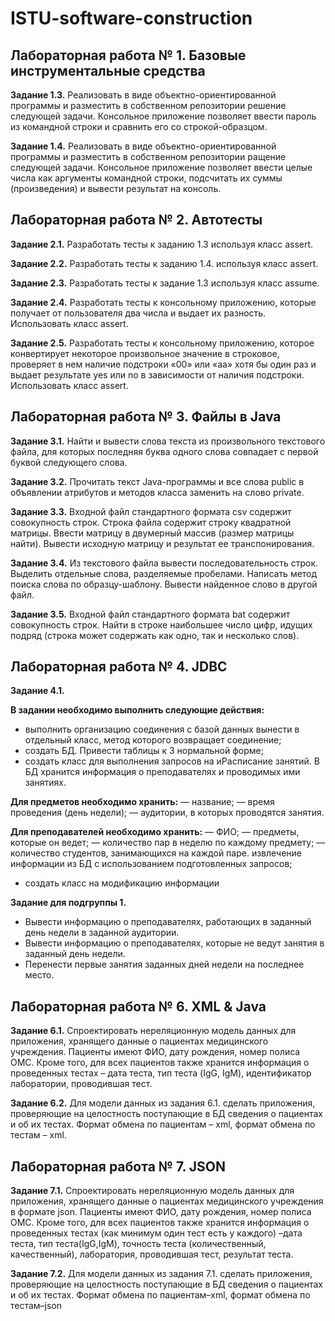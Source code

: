 # ISTU-software-construction

## Лабораторная работа № 1. Базовые инструментальные средства

**Задание 1.3.** Реализовать в виде объектно-ориентированной программы и разместить в собственном репозитории решение следующей задачи. Консольное приложение позволяет ввести пароль из командной строки и сравнить его со строкой-образцом. 

**Задание 1.4.** Реализовать в виде объектно-ориентированной программы и разместить в собственном репозитории ращение следующей задачи. Консольное приложение позволяет ввести целые числа как аргументы командной строки, подсчитать их суммы (произведения) и вывести результат на консоль.


## Лабораторная работа № 2. Автотесты

**Задание 2.1.** Разработать тесты к заданию 1.3 используя класс assert.

**Задание 2.2.** Разработать тесты к заданию 1.4. используя класс assert.

**Задание 2.3.** Разработать тесты к задание 1.3 используя класс assume.

**Задание 2.4.** Разработать тесты к консольному приложению, которые получает от пользователя два числа и выдает их разность. Использовать класс assert.

**Задание 2.5.** Разработать тесты к  консольному приложению, которое конвертирует некоторое произвольное значение в строковое, проверяет в нем наличие подстроки «00» или «аа» хотя бы один раз и выдает результате yes или no в зависимости от наличия подстроки. Использовать класс assert.


## Лабораторная работа № 3. Файлы в Java

**Задание 3.1.** Найти и вывести слова текста из произвольного текстового файла, для которых последняя буква одного слова совпадает с первой буквой следующего слова.

**Задание 3.2.** Прочитать текст Java-программы и все слова public в объявлении атрибутов и методов класса заменить на слово private. 

**Задание 3.3.** Входной файл стандартного формата csv содержит совокупность строк. Строка файла содержит строку квадратной матрицы. Ввести матрицу в двумерный массив (размер матрицы найти). Вывести исходную матрицу и результат ее транспонирования. 

**Задание 3.4.** Из текстового файла вывести последовательность строк. Выделить отдельные слова, разделяемые пробелами. Написать метод поиска слова по образцу-шаблону. Вывести найденное слово в другой файл. 

**Задание 3.5.** Входной файл стандартного формата bat содержит совокупность строк. Найти в строке наибольшее число цифр, идущих подряд (строка может содержать как одно, так и несколько слов).

## Лабораторная работа № 4. JDBC

**Задание 4.1.**

**В задании необходимо выполнить следующие действия:**

+  выполнить организацию соединения с базой данных вынести в отдельный класс, метод которого возвращает соединение;
+  создать БД. Привести таблицы к 3 нормальной форме;
+  создать класс для выполнения запросов на иРасписание занятий. В БД хранится информация о преподавателях и проводимых ими занятиях.

**Для предметов необходимо хранить:**
— название;
— время проведения (день недели);
— аудитории, в которых проводятся занятия.

**Для преподавателей необходимо хранить:**
— ФИО;
— предметы, которые он ведет;
— количество пар в неделю по каждому предмету;
— количество студентов, занимающихся на каждой паре.
извлечение информации из БД с использованием подготовленных запросов;

+ создать класс на модификацию информации

**Задание для подгруппы 1.**

+ Вывести информацию о преподавателях, работающих в заданный день недели в заданной аудитории.
+ Вывести информацию о преподавателях, которые не ведут занятия в заданный день недели.
+ Перенести первые занятия заданных дней недели на последнее место.


## Лабораторная работа № 6. XML & Java

**Задание 6.1.** Спроектировать нереляционную модель данных для приложения, хранящего данные о пациентах медицинского учреждения. Пациенты имеют ФИО, дату рождения, номер полиса ОМС. Кроме того, для всех пациентов также хранится информация о проведенных тестах – дата теста, тип теста (IgG, IgM), идентификатор лаборатории, проводившая тест. 

**Задание 6.2.** Для модели данных из задания 6.1. сделать приложения, проверяющие на целостность поступающие в БД сведения о пациентах и об их тестах. Формат обмена по пациентам – xml, формат обмена по тестам – xml.


## Лабораторная работа № 7. JSON

**Задание 7.1.** Спроектировать нереляционную модель данных для приложения, хранящего данные о пациентах медицинского учреждения в формате json. Пациенты имеют ФИО, дату рождения, номер полиса ОМС. Кроме того, для всех пациентов также хранится информация о проведенных тестах (как минимум один тест есть у каждого) –дата теста, тип теста(IgG,IgM), точность теста (количественный, качественный), лаборатория, проводившая тест, результат теста.

**Задание 7.2.** Для модели данных из задания 7.1. сделать приложения, проверяющие на целостность поступающие в БД сведения о пациентах и об их тестах. Формат обмена по пациентам–xml, формат обмена по тестам–json

